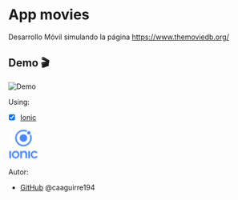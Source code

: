 # App movies
Desarrollo Móvil simulando la página https://www.themoviedb.org/

## Demo :clapper:
![Demo](resources/Animation.gif)

Using:
* [x] [Ionic](https://ionicframework.com/)

![Logo](/resources/ionic.png)


Autor:
*  [GitHub](https://github.com/caaguirre194)
	 @caaguirre194

